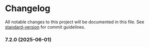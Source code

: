 # Changelog

All notable changes to this project will be documented in this file. See [standard-version](https://github.com/conventional-changelog/standard-version) for commit guidelines.

### 7.2.0 (2025-06-01)
